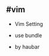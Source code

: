 #vim
-----------------------------------------------------------------------------------

+ Vim Setting


+ use bundle



+ by haubar
